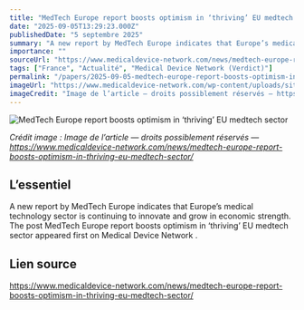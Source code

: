 ```yaml
---
title: "MedTech Europe report boosts optimism in ‘thriving’ EU medtech sector"
date: "2025-09-05T13:29:23.000Z"
publishedDate: "5 septembre 2025"
summary: "A new report by MedTech Europe indicates that Europe’s medical technology sector is continuing to innovate and grow in economic strength. The post MedTech Europe report boosts optimism in ‘thriving’ EU medtech sector appeared first on Medical Device Network ."
importance: ""
sourceUrl: "https://www.medicaldevice-network.com/news/medtech-europe-report-boosts-optimism-in-thriving-eu-medtech-sector/"
tags: ["France", "Actualité", "Medical Device Network (Verdict)"]
permalink: "/papers/2025-09-05-medtech-europe-report-boosts-optimism-in-thriving-eu-medtech-sector"
imageUrl: "https://www.medicaldevice-network.com/wp-content/uploads/sites/23/2025/09/shutterstock_216367258.jpg"
imageCredit: "Image de l’article — droits possiblement réservés — https://www.medicaldevice-network.com/news/medtech-europe-report-boosts-optimism-in-thriving-eu-medtech-sector/"
---
```


![MedTech Europe report boosts optimism in ‘thriving’ EU medtech sector](https://www.medicaldevice-network.com/wp-content/uploads/sites/23/2025/09/shutterstock_216367258.jpg)

*Crédit image : Image de l’article — droits possiblement réservés — https://www.medicaldevice-network.com/news/medtech-europe-report-boosts-optimism-in-thriving-eu-medtech-sector/*

## L’essentiel

A new report by MedTech Europe indicates that Europe’s medical technology sector is continuing to innovate and grow in economic strength. The post MedTech Europe report boosts optimism in ‘thriving’ EU medtech sector appeared first on Medical Device Network .

## Lien source

https://www.medicaldevice-network.com/news/medtech-europe-report-boosts-optimism-in-thriving-eu-medtech-sector/
